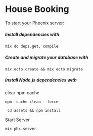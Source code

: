 # House Booking 

To start your Phoenix server:

##### Install dependencies with
```
mix do deps.get, compile   
```

##### Create and migrate your database with
```
mix ecto.create && mix ecto.migrate
```

##### Install Node.js dependencies with
clear npm cache
```
npm  cache clean --force
```

```
 cd assets && npm install
```

Start Server

```
mix phx.server
```

